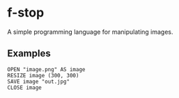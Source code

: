 # f-stop
A simple programming language for manipulating images.

## Examples
```
OPEN "image.png" AS image
RESIZE image (300, 300)
SAVE image "out.jpg"
CLOSE image
```

